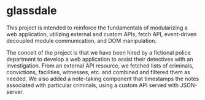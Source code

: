 # glassdale
This project is intended to reinforce the fundamentals of modularizing a web application, utilizing external and custom APIs, fetch API, event-driven decoupled module communication, and DOM manipulation.

The conceit of the project is that we have been hired by a fictional police department to develop a web application to assist their detectives with an investigation. From an external API resource, we fetched lists of criminals, convictions, facilities, witnesses, etc. and combined and filtered them as needed. We also added a note-taking component that timestamps the notes associated with particular criminals, using a custom API served with JSON-server.
